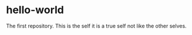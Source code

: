 # hello-world
The first repository. 
This is the self it is a true self not like the other selves. 
